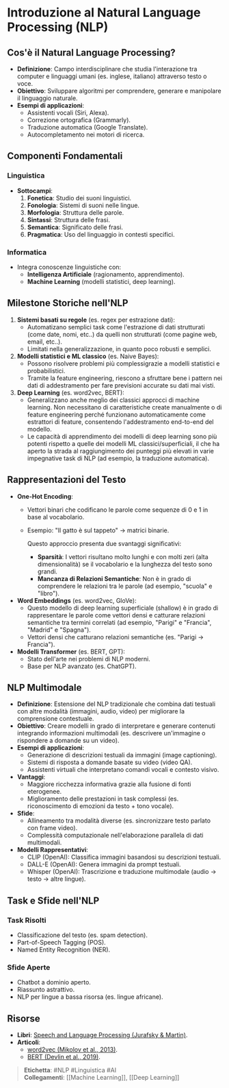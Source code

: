 # Introduzione al Natural Language Processing (NLP)

## Cos'è il Natural Language Processing?
- **Definizione**: Campo interdisciplinare che studia l'interazione tra computer e linguaggi umani (es. inglese, italiano) attraverso testo o voce.
- **Obiettivo**: Sviluppare algoritmi per comprendere, generare e manipolare il linguaggio naturale.
- **Esempi di applicazioni**:
  - Assistenti vocali (Siri, Alexa).
  - Correzione ortografica (Grammarly).
  - Traduzione automatica (Google Translate).
  - Autocompletamento nei motori di ricerca.

## Componenti Fondamentali
### Linguistica
- **Sottocampi**:
  1. **Fonetica**: Studio dei suoni linguistici.
  2. **Fonologia**: Sistemi di suoni nelle lingue.
  3. **Morfologia**: Struttura delle parole.
  4. **Sintassi**: Struttura delle frasi.
  5. **Semantica**: Significato delle frasi.
  6. **Pragmatica**: Uso del linguaggio in contesti specifici.

### Informatica
- Integra conoscenze linguistiche con:
  - **Intelligenza Artificiale** (ragionamento, apprendimento).
  - **Machine Learning** (modelli statistici, deep learning).

## Milestone Storiche nell'NLP
1. **Sistemi basati su regole** (es. regex per estrazione dati):
   - Automatizano semplici task come l'estrazione di dati strutturati (come date, nomi, etc..) da quelli non strutturati (come pagine web, email, etc..).
   - Limitati nella generalizzazione, in quanto poco robusti e semplici.
2. **Modelli statistici e ML classico** (es. Naive Bayes):
   - Possono risolvere problemi più complessigrazie a modelli statistici e probabilistici.
   - Tramite la feature engineering, riescono a sfruttare bene i pattern nei dati di addestramento per fare previsioni accurate su dati mai visti.
3. **Deep Learning** (es. word2vec, BERT):
   - Generalizzano anche meglio dei classici approcci di machine learning. Non necessitano di caratteristiche create manualmente o di feature engineering perché funzionano automaticamente come estrattori di feature, consentendo l'addestramento end-to-end del modello.
   - Le capacità di apprendimento dei modelli di deep learning sono più potenti rispetto a quelle dei modelli ML classici/superficiali, il che ha aperto la strada al raggiungimento dei punteggi più elevati in varie impegnative task di NLP (ad esempio, la traduzione automatica).

## Rappresentazioni del Testo
- **One-Hot Encoding**: 
  - Vettori binari che codificano le parole come sequenze di 0 e 1 in base al vocabolario.
  - Esempio: "Il gatto è sul tappeto" → matrici binarie.
  
    Questo approccio presenta due svantaggi significativi:
    - **Sparsità**: I vettori risultano molto lunghi e con molti zeri (alta dimensionalità) se il vocabolario e la lunghezza del testo sono grandi.
    - **Mancanza di Relazioni Semantiche**: Non è in grado di comprendere le relazioni tra le parole (ad esempio, "scuola" e "libro").
- **Word Embeddings** (es. word2vec, GloVe):
  - Questo modello di deep learning superficiale (shallow) è in grado di rappresentare le parole come vettori densi e catturare relazioni semantiche tra termini correlati (ad esempio, "Parigi" e "Francia", "Madrid" e "Spagna"). 
  - Vettori densi che catturano relazioni semantiche (es. "Parigi → Francia").
- **Modelli Transformer** (es. BERT, GPT):
  - Stato dell'arte nei problemi di NLP moderni.
  - Base per NLP avanzato (es. ChatGPT).

## NLP Multimodale  
- **Definizione**: Estensione del NLP tradizionale che combina dati testuali con altre modalità (immagini, audio, video) per migliorare la comprensione contestuale.  
- **Obiettivo**: Creare modelli in grado di interpretare e generare contenuti integrando informazioni multimodali (es. descrivere un'immagine o rispondere a domande su un video).  
- **Esempi di applicazioni**:  
  - Generazione di descrizioni testuali da immagini (image captioning).  
  - Sistemi di risposta a domande basate su video (video QA).  
  - Assistenti virtuali che interpretano comandi vocali e contesto visivo.  
- **Vantaggi**:  
  - Maggiore ricchezza informativa grazie alla fusione di fonti eterogenee.  
  - Miglioramento delle prestazioni in task complessi (es. riconoscimento di emozioni da testo + tono vocale).  
- **Sfide**:  
  - Allineamento tra modalità diverse (es. sincronizzare testo parlato con frame video).  
  - Complessità computazionale nell'elaborazione parallela di dati multimodali.  
- **Modelli Rappresentativi**:  
  - CLIP (OpenAI): Classifica immagini basandosi su descrizioni testuali.  
  - DALL-E (OpenAI): Genera immagini da prompt testuali.  
  - Whisper (OpenAI): Trascrizione e traduzione multimodale (audio → testo → altre lingue).

## Task e Sfide nell'NLP
### Task Risolti
- Classificazione del testo (es. spam detection).
- Part-of-Speech Tagging (POS).
- Named Entity Recognition (NER).

### Sfide Aperte
- Chatbot a dominio aperto.
- Riassunto astrattivo.
- NLP per lingue a bassa risorsa (es. lingue africane).

## Risorse
- **Libri**: [Speech and Language Processing (Jurafsky & Martin)](https://web.stanford.edu/~jurafsky/slp3/).
- **Articoli**: 
  - [word2vec (Mikolov et al., 2013)](https://arxiv.org/abs/1301.3781).
  - [BERT (Devlin et al., 2019)](https://arxiv.org/abs/1810.04805).

> **Etichetta**: #NLP #Linguistica #AI  
> **Collegamenti**: [[Machine Learning]], [[Deep Learning]]
